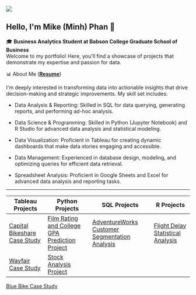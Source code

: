 ![](https://komarev.com/ghpvc/?username=MinhPhanBabsonMSBA)
## Hello, I'm Mike (Minh) Phan 👋 

 🎓 **Business Analytics Student at Babson College Graduate School of Business**  
 Welcome to my portfolio! Here, you'll find a showcase of projects that demonstrate my expertise and passion for data.

📊 About Me (**[Resume](https://drive.google.com/file/d/1lFBeoxMBlsO0zY6_8RKSzbzPrvnJWl2-/view?usp=sharing)**)

I'm deeply interested in transforming data into actionable insights that drive decision-making and strategic improvements. My skill set includes:

- Data Analysis & Reporting: Skilled in SQL for data querying, generating reports, and performing ad-hoc analysis. 

- Data Science & Programming: Skilled in Python (Jupyter Notebook) and R Studio for advanced data analysis and statistical modeling.

- Data Visualization: Proficient in Tableau for creating dynamic dashboards that make data stories engaging and accessible. 

- Data Management: Experienced in database design, modeling, and optimizing queries for efficient data retrieval. 

- Spreadsheet Analysis: Proficient in Google Sheets and Excel for advanced data analysis and reporting tasks.

--------------------------------------------------------------------------------------------------------------



| Tableau Projects                              | Python Projects                                      | SQL Projects                                           | R Projects                            |
|-----------------------------------------------|-----------------------------------------------------|-------------------------------------------------------|---------------------------------------|
| [Capital Bikeshare Case Study](https://github.com/MinhPhanBabsonMSBA/Bike-Share-Case-Study)          | [Film Rating and College GPA Prediction Project](https://github.com/MinhPhanBabsonMSBA/Introduction?tab=readme-ov-file#film-label-prediction-and-college-gpa-data-analysis) | [AdventureWorks Customer Segmentation Analysis](https://github.com/MinhPhanBabsonMSBA/AdventureWorks_Customer_Segmentation)    | [Flight Delay Statistical Analysis](https://github.com/MinhPhanBabsonMSBA/Flight-Delay-Stat-Analysis) |
| [Wayfair Case Study](https://github.com/MinhPhanBabsonMSBA/Wayfair-Case-study)                      |           [Stock Analysis Project](https://github.com/MinhPhanBabsonMSBA/Stock-analysis-)                                            |                                                       |                                 | 
[Blue Bike Case Study]()



